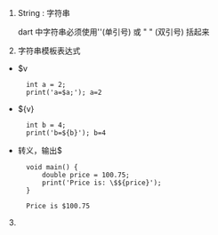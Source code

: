 1. String : 字符串

    dart 中字符串必须使用''(单引号) 或 " " (双引号) 括起来

2. 字符串模板表达式

+ $v

        int a = 2;
        print('a=$a;'); a=2

+ ${v}

        int b = 4;
        print('b=${b}'); b=4

+ 转义，输出$

        void main() {
            double price = 100.75;
            print('Price is: \$${price}');
        }

        Price is $100.75

3. 